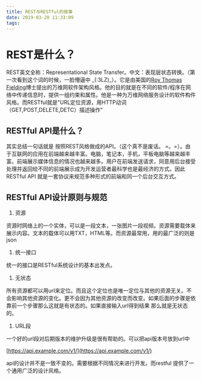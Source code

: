 ```yaml
---
title: REST与RESTful的故事
date: 2019-03-20 11:33:09
tags:
---
```

# REST是什么？
 
REST英文全称：Representational State Transfer。中文：表现层状态转换。（第一次看到这个词的时候，一脸懵逼中 \_(:3LZ)\_）。它是由美国的[Roy Thomas Fielding](https://zh.wikipedia.org/w/index.php?title=Roy_Thomas_Fielding&amp;action=edit&amp;redlink=1)博士提出的万维网软件架构风格。他的目的就是在不同的软件/程序在网络中传递信息时，提供一组约束和属性。他是一种为万维网络服务设计的软件构件风格。而RESTful就是&quot;URL定位资源，用HTTP动词（GET,POST,DELETE,DETC）描述操作&quot;
 
## RESTful API是什么？
 
其实总结一句话就是 按照REST风格做成的API。（这个真不是废话。 =。=）。由于互联网的应用在前端越来越丰富。电脑，笔记本，手机，平板电脑等越来越丰富。前端展示媒体信息的情况也越来越多。用户在前端发送请求，同意用后台接受处理并返回给不同的前端展示成为开发运营者最科学也是最经济的方式。因此RESTful API 就是一套协议来规范多种形式的前端和同一个后台交互方式。
 
## RESTful API设计原则与规范
 
1. 资源
 
资源时网络上的一个实体，可以是一段文本，一张图片一段视频。资源需要载体来展示内容。文本的载体可以用TXT，HTML等。而资源最常用，用的最广泛的则是json
 
1. 统一接口
 
统一的接口是RESTful系统设计的基本出发点。
 
1. 无状态
 
所有资源都可以用url来定位。而且这个定位也是唯一定位与其他的资源无关。不会影响其他资源的变化。更不会因为其他资源的改变而改变。如果后面的步骤是依靠前一个步骤那么这就是有状态的。如果直接输入url得到结果 那么就是无状态的。
 
1. URL段
 
一个好的url段对后期版本的维护升级是很有帮助的。可以把api版本号放到url中
 
[https://api.example.com/v1/](https://api.example.com/v1/)
 
api的设计并不是一致不变的。需要根据不同情况来进行开发。而restful 提供了一个通用广泛的设计风格。